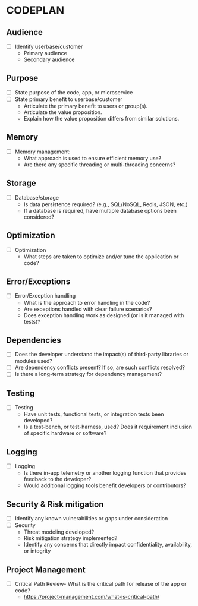 CODEPLAN
========

## Audience
- [ ] Identify userbase/customer
  - Primary audience
  - Secondary audience

## Purpose
- [ ] State purpose of the code, app, or microservice
- [ ] State primary benefit to userbase/customer 
  - Articulate the primary benefit to users or group(s).   
  - Articulate the value proposition.
  - Explain how the value proposition differs from similar solutions.

## Memory
- [ ] Memory management: 
  - What approach is used to ensure efficient memory use?
  - Are there any specific threading or multi-threading concerns?

## Storage
- [ ] Database/storage 
  - Is data persistence required? (e.g., SQL/NoSQL, Redis, JSON, etc.)
  - If a database is required, have multiple database options been considered?

## Optimization
- [ ] Optimization
  - What steps are taken to optimize and/or tune the application or code?

## Error/Exceptions
- [ ] Error/Exception handling
  - What is the approach to error handling in the code?
  - Are exceptions handled with clear failure scenarios? 
  - Does exception handling work as designed (or is it managed with tests)? 

## Dependencies
- [ ] Does the developer understand the impact(s) of third-party libraries or modules used?
- [ ] Are dependency conflicts present? If so, are such conflicts resolved? 
- [ ] Is there a long-term strategy for dependency management?

## Testing
- [ ] Testing
  - Have unit tests, functional tests, or integration tests been developed?
  - Is a test-bench, or test-harness, used? Does it requirement inclusion of specific hardware or software? 

## Logging
- [ ] Logging
  - Is there in-app telemetry or another logging function that provides feedback to the developer?
  - Would additional logging tools benefit developers or contributors? 

## Security & Risk mitigation
- [ ] Identify any known vulnerabilities or gaps under consideration
- [ ] Security
  - Threat modeling developed?
  - Risk mitigation strategy implemented? 
  - Identify any concerns that directly impact confidentiality, availability, or integrity

## Project Management
- [ ] Critical Path Review- What is the critical path for release of the app or code? 
  - https://project-management.com/what-is-critical-path/
